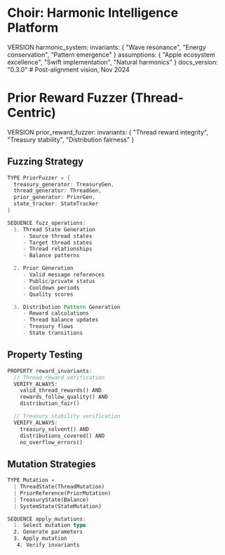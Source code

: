 # Choir: Harmonic Intelligence Platform

VERSION harmonic_system:
invariants: {
"Wave resonance",
"Energy conservation",
"Pattern emergence"
}
assumptions: {
"Apple ecosystem excellence",
"Swift implementation",
"Natural harmonics"
}
docs_version: "0.3.0"  # Post-alignment vision, Nov 2024
# Prior Reward Fuzzer (Thread-Centric)

VERSION prior_reward_fuzzer:
invariants: {
"Thread reward integrity",
"Treasury stability",
"Distribution fairness"
}

## Fuzzing Strategy

```rust
TYPE PriorFuzzer = {
  treasury_generator: TreasuryGen,
  thread_generator: ThreadGen,
  prior_generator: PriorGen,
  state_tracker: StateTracker
}

SEQUENCE fuzz_operations:
  1. Thread State Generation
     - Source thread states
     - Target thread states
     - Thread relationships
     - Balance patterns

  2. Prior Generation
     - Valid message references
     - Public/private status
     - Cooldown periods
     - Quality scores

  3. Distribution Pattern Generation
     - Reward calculations
     - Thread balance updates
     - Treasury flows
     - State transitions
```

## Property Testing

```rust
PROPERTY reward_invariants:
  // Thread reward verification
  VERIFY_ALWAYS:
    valid_thread_rewards() AND
    rewards_follow_quality() AND
    distribution_fair()

  // Treasury stability verification
  VERIFY_ALWAYS:
    treasury_solvent() AND
    distributions_covered() AND
    no_overflow_errors()
```

## Mutation Strategies

```rust
TYPE Mutation =
  | ThreadState(ThreadMutation)
  | PriorReference(PriorMutation)
  | TreasuryState(Balance)
  | SystemState(StateMutation)

SEQUENCE apply_mutations:
  1. Select mutation type
  2. Generate parameters
  3. Apply mutation
   4. Verify invariants
```

